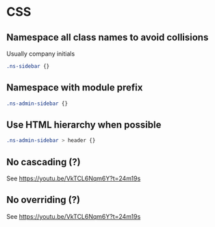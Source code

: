 CSS
=======

Namespace all class names to avoid collisions
---------------------------------------------

Usually company initials

```css
.ns-sidebar {}
```

Namespace with module prefix
-----------------------------

```css
.ns-admin-sidebar {}
```

Use HTML hierarchy when possible
---------------------------------

```css
.ns-admin-sidebar > header {}
```

No cascading (?)
-----------------

See <https://youtu.be/VkTCL6Nqm6Y?t=24m19s>

No overriding (?)
-----------------

See <https://youtu.be/VkTCL6Nqm6Y?t=24m19s>

